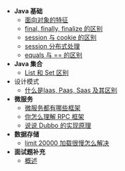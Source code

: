 * **Java 基础**
  * [面向对象的特征](interview/面向对象的特征.md)
  * [final, finally, finalize 的区别](interview/final-finally-finalize-的区别.md)
  * [session 与 cookie 的区别](interview/session-与-cookie-的区别.md)
  * [session 分布式处理](interview/session-分布式处理.md)
  * [equals 与 == 的区别](interview/equals-与-==-的区别.md)
* **Java 集合**
  * [List 和 Set 区别](interview/List-和-Set-区别.md)
* 设计模式
  * [什么是Iaas, Paas, Saas 及其区别](interview/什么是Iaas-Paas-Saas-及其区别.md)
* **微服务**
  * [微服务都有哪些框架](interview/微服务都有哪些框架.md)
  * [你怎么理解 RPC 框架](interview/你怎么理解-RPC-框架.md)
  * [说说 Dubbo 的实现原理](interview/说说-Dubbo-的实现原理.md)
* **数据存储**
  * [limit 20000 加载很慢怎么解决](interview/limit-20000-加载很慢怎么解决.md)
* **面试题补充**
  * [概述](interview/补充.md)
